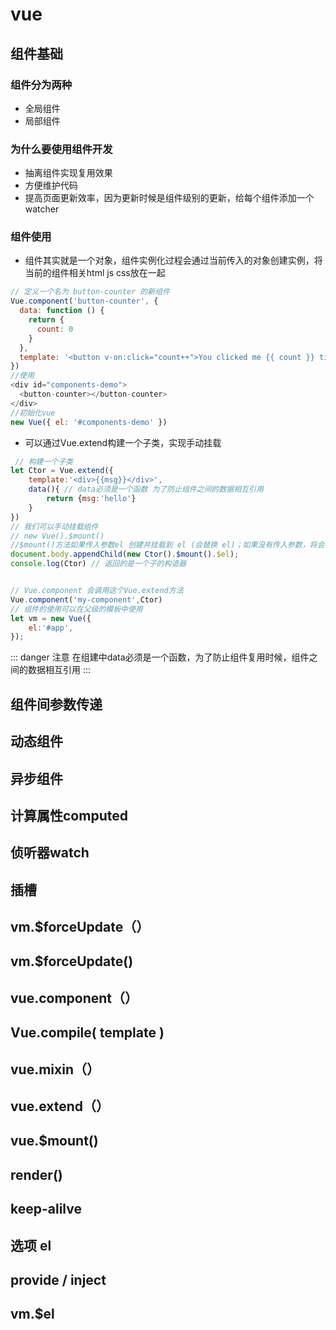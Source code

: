 # vue
## 组件基础
### 组件分为两种
+ 全局组件
+ 局部组件
### 为什么要使用组件开发
+ 抽离组件实现复用效果
+ 方便维护代码
+ 提高页面更新效率，因为更新时候是组件级别的更新，给每个组件添加一个watcher
### 组件使用
+ 组件其实就是一个对象，组件实例化过程会通过当前传入的对象创建实例，将当前的组件相关html js css放在一起
```js
// 定义一个名为 button-counter 的新组件
Vue.component('button-counter', {
  data: function () {
    return {
      count: 0
    }
  },
  template: '<button v-on:click="count++">You clicked me {{ count }} times.</button>'
})
//使用
<div id="components-demo">
  <button-counter></button-counter>
</div>
//初始化vue
new Vue({ el: '#components-demo' })
```
+ 可以通过Vue.extend构建一个子类，实现手动挂载
```js
 // 构建一个子类
let Ctor = Vue.extend({
    template:'<div>{{msg}}</div>',
    data(){ // data必须是一个函数 为了防止组件之间的数据相互引用
        return {msg:'hello'}
    }
})
// 我们可以手动挂载组件
// new Vue().$mount()
//$mount()方法如果传入参数el 创建并挂载到 el (会替换 el)；如果没有传入参数，将会被渲染为文档之外的参数，必须使用dom将其插入到页面
document.body.appendChild(new Ctor().$mount().$el);
console.log(Ctor) // 返回的是一个子的构造器


// Vue.component 会调用这个Vue.extend方法
Vue.component('my-component',Ctor)
// 组件的使用可以在父级的模板中使用 
let vm = new Vue({
    el:'#app',
});
```
::: danger 注意
在组建中data必须是一个函数，为了防止组件复用时候，组件之间的数据相互引用
:::
## 组件间参数传递
## 动态组件
## 异步组件
## 计算属性computed
## 侦听器watch
## 插槽
## vm.$forceUpdate（）
## vm.$forceUpdate()
## vue.component（）
## Vue.compile( template )
## vue.mixin（）
## vue.extend（）
## vue.$mount()
## render()
## keep-alilve
## 选项 el
## provide / inject
## vm.$el
